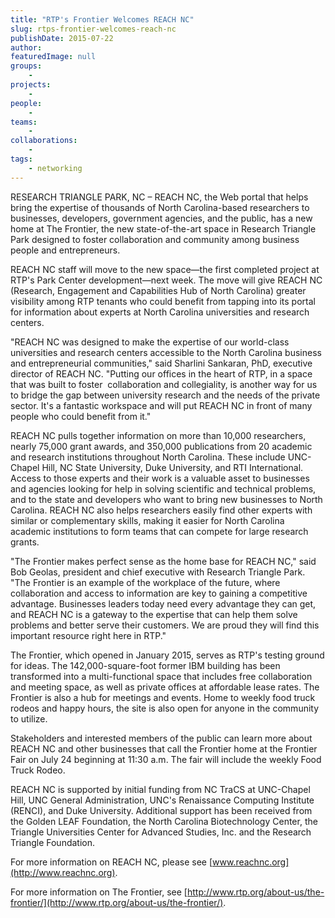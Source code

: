 ```yaml
---
title: "RTP's Frontier Welcomes REACH NC"
slug: rtps-frontier-welcomes-reach-nc
publishDate: 2015-07-22
author: 
featuredImage: null
groups:
    - 
projects:
    - 
people:
    - 
teams: 
    - 
collaborations:
    - 
tags:
    - networking
---
```

RESEARCH TRIANGLE PARK, NC – REACH NC, the Web portal that helps bring the expertise of thousands of North Carolina-based researchers to businesses, developers, government agencies, and the public, has a new home at The Frontier, the new state-of-the-art space in Research Triangle Park designed to foster collaboration and community among business people and entrepreneurs.

REACH NC staff will move to the new space—the first completed project at RTP's Park Center development—next week. The move will give REACH NC (Research, Engagement and Capabilities Hub of North Carolina) greater visibility among RTP tenants who could benefit from tapping into its portal for information about experts at North Carolina universities and research centers.

"REACH NC was designed to make the expertise of our world-class universities and research centers accessible to the North Carolina business and entrepreneurial communities," said Sharlini Sankaran, PhD, executive director of REACH NC. "Putting our offices in the heart of RTP, in a space that was built to foster  collaboration and collegiality, is another way for us to bridge the gap between university research and the needs of the private sector. It's a fantastic workspace and will put REACH NC in front of many people who could benefit from it."

REACH NC pulls together information on more than 10,000 researchers, nearly 75,000 grant awards, and 350,000 publications from 20 academic and research institutions throughout North Carolina. These include UNC-Chapel Hill, NC State University, Duke University, and RTI International. Access to those experts and their work is a valuable asset to businesses and agencies looking for help in solving scientific and technical problems, and to the state and developers who want to bring new businesses to North Carolina. REACH NC also helps researchers easily find other experts with similar or complementary skills, making it easier for North Carolina academic institutions to form teams that can compete for large research grants.

"The Frontier makes perfect sense as the home base for REACH NC," said Bob Geolas, president and chief executive with Research Triangle Park. "The Frontier is an example of the workplace of the future, where collaboration and access to information are key to gaining a competitive advantage. Businesses leaders today need every advantage they can get, and REACH NC is a gateway to the expertise that can help them solve problems and better serve their customers. We are proud they will find this important resource right here in RTP."

The Frontier, which opened in January 2015, serves as RTP's testing ground for ideas. The 142,000-square-foot former IBM building has been transformed into a multi-functional space that includes free collaboration and meeting space, as well as private offices at affordable lease rates. The Frontier is also a hub for meetings and events. Home to weekly food truck rodeos and happy hours, the site is also open for anyone in the community to utilize.

Stakeholders and interested members of the public can learn more about REACH NC and other businesses that call the Frontier home at the Frontier Fair on July 24 beginning at 11:30 a.m. The fair will include the weekly Food Truck Rodeo.

REACH NC is supported by initial funding from NC TraCS at UNC-Chapel Hill, UNC General Administration, UNC's Renaissance Computing Institute (RENCI), and Duke University. Additional support has been received from the Golden LEAF Foundation, the North Carolina Biotechnology Center, the Triangle Universities Center for Advanced Studies, Inc. and the Research Triangle Foundation.

For more information on REACH NC, please see [www.reachnc.org](http://www.reachnc.org).

For more information on The Frontier, see [http://www.rtp.org/about-us/the-frontier/](http://www.rtp.org/about-us/the-frontier/).
